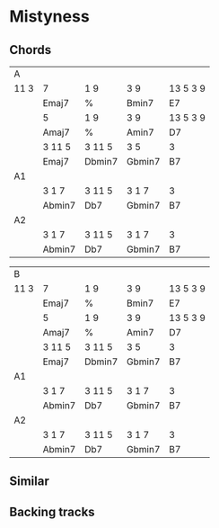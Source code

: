 # Mistyness

## Chords

|       |         |         |         |         |
|------ |--------	|--------	|--------	|-------	|
|   A   |         |         |         |         |
| 11 3  | 7       |     1 9 | 3 9     | 13 5 3 9|
|       | Emaj7  	| %      	| Bmin7  	| E7 	    |
|       | 5       |     1 9 | 3 9     | 13 5 3 9|
|       | Amaj7  	| %      	| Amin7  	| D7 	    |
|       | 3 11 5  | 3 11 5  | 3 5     | 3       |
|       | Emaj7  	| Dbmin7 	| Gbmin7 	| B7 	    |
|  A1   |         |         |         |         |
|       | 3 1 7   | 3 11 5  | 3 1 7   | 3       |
|       | Abmin7 	| Db7    	| Gbmin7 	| B7 	    |
|  A2   |         |         |         |         |
|       | 3 1 7   | 3 11 5  | 3 1 7   | 3       |
|       | Abmin7 	| Db7    	| Gbmin7 	| B7 	    |

|       |         |         |         |         |
|------ |--------	|--------	|--------	|-------	|
|   B   |         |         |         |         |
| 11 3  | 7       |     1 9 | 3 9     | 13 5 3 9|
|       | Emaj7  	| %      	| Bmin7  	| E7 	    |
|       | 5       |     1 9 | 3 9     | 13 5 3 9|
|       | Amaj7  	| %      	| Amin7  	| D7 	    |
|       | 3 11 5  | 3 11 5  | 3 5     | 3       |
|       | Emaj7  	| Dbmin7 	| Gbmin7 	| B7 	    |
|  A1   |         |         |         |         |
|       | 3 1 7   | 3 11 5  | 3 1 7   | 3       |
|       | Abmin7 	| Db7    	| Gbmin7 	| B7 	    |
|  A2   |         |         |         |         |
|       | 3 1 7   | 3 11 5  | 3 1 7   | 3       |
|       | Abmin7 	| Db7    	| Gbmin7 	| B7 	    |


## Similar

## Backing tracks
